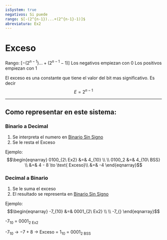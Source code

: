 ```yaml
---
isSystem: true
negativos: Si puede
rango: $[-(2^{n-1})...+(2^{n-1}-1)]$
abreviatura: Ex2
---
```

# Exceso

Rango: $[-(2^{n-1})...+(2^{n-1}-1)]$
Los negativos empiezan con 0
Los positivos empiezan con 1

El exceso es una constante que tiene el valor del bit mas significativo. Es decir 
$$E=2^{n-1}$$

---

## Como representar en este sistema:

### Binario a Decimal

1. Se interpreta el numero en [Binario Sin Signo](Binario%20Sin%20Signo.md)
2. Se le resta el Exceso

Ejemplo:
$$\begin{eqnarray}
0100_{2\ Ex2} &=& 4_{10} \\ \\
0100_2 &=& 4_{10\ BSS} \\
&=& 4 - 8 \to \text{ Exceso}\\
&=& -4
\end{eqnarray}$$

### Decimal a Binario

1. Se le suma el exceso
2. El resultado se representa en [Binario Sin Signo](Binario%20Sin%20Signo.md)

Ejemplo:
$$\begin{eqnarray}
-7_{10} &=& 0001_{2\ Ex2} \\ \\
-7_{}
\end{eqnarray}$$

-7<sub>10</sub> = 0001<sub>2 Ex2</sub>

-7<sub>10</sub> ->  $-7+8$ -> Exceso
			= 1<sub>10</sub> = 0001<sub>2 BSS</sub>